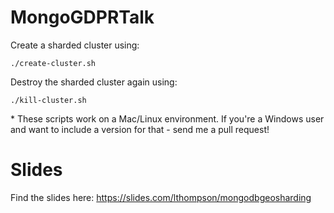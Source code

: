 # MongoGDPRTalk

Create a sharded cluster using:

```
./create-cluster.sh
```

Destroy the sharded cluster again using:

```
./kill-cluster.sh
```

\* These scripts work on a Mac/Linux environment. If you're a Windows user and want to include a version for that - send me a pull request!

# Slides
Find the slides here:
https://slides.com/lthompson/mongodbgeosharding
